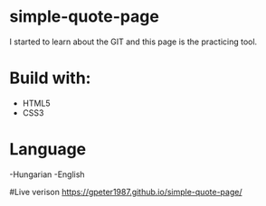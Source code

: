 # simple-quote-page
I started to learn about the GIT and this page is the practicing tool.

# Build with:
 - HTML5
 - CSS3
 
 # Language
 -Hungarian
 -English
 
 #Live verison
 https://gpeter1987.github.io/simple-quote-page/
